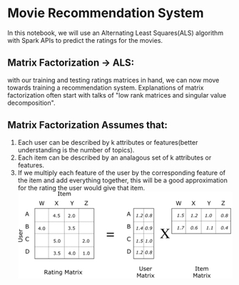 # Movie Recommendation System
In this notebook, we will use an Alternating Least Squares(ALS) algorithm with Spark APIs to predict the ratings for the movies.

## Matrix Factorization -> ALS:
with our training and testing ratings matrices in hand, we can now move towards training a recommendation system. Explanations of matrix factorization often start with talks of "low rank matrices and singular value decomposition".

## Matrix Factorization Assumes that:
1. Each user can be described by k attributes or features(better understanding is the number of topics).
2. Each item can be described by an analagous set of k attributes or features.
3. If we multiply each feature of the user by the corresponding feature of the item and add everything together, this will be a good approximation for the rating the user would give that item.
![](My%20Folder/ALS.png)
